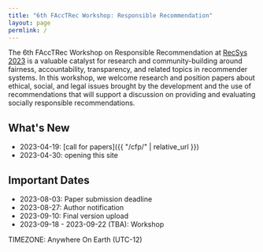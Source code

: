 ```yaml
---
title: "6th FAccTRec Workshop: Responsible Recommendation"
layout: page
permlink: /
---
```


The 6th FAccTRec Workshop on Responsible Recommendation at [RecSys 2023](https://recsys.acm.org/recsys23/) is a valuable catalyst for research and community-building around fairness, accountability, transparency, and related topics in recommender systems.
In this workshop, we welcome research and position papers about ethical, social, and legal issues brought by the development and the use of recommendations that will support a discussion on providing and evaluating socially responsible recommendations.

## What's New

* 2023-04-19: [call for papers]({{ "/cfp/" | relative_url }})
* 2023-04-30: opening this site

## Important Dates

- 2023-08-03: Paper submission deadline
- 2023-08-27: Author notification
- 2023-09-10: Final version upload
- 2023-09-18 - 2023-09-22 (TBA): Workshop

TIMEZONE: Anywhere On Earth (UTC-12)

<!--
## FAccT Network

The FAccTRec 2023 workshop is proudly a part of the [FAccT network](https://facctconference.org/network/), to publish and engage with fairness, accountability, and transparency scholars across connected disciplines.
-->